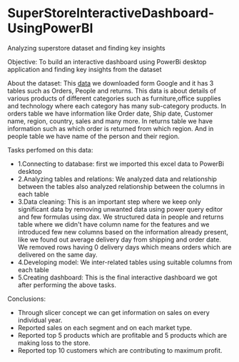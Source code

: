 # SuperStoreInteractiveDashboard-UsingPowerBI
Analyzing superstore dataset and finding key insights

Objective: To build an interactive dashboard using PowerBi desktop application and finding key insights from the dataset

About the dataset:
This [data]() we downloaded form Google and it has 3 tables such as Orders, People and returns. This data is about details of various products of different categories such as furniture,office supplies and technology where each category has many sub-category products. In orders table we have information like Order date, Ship date, Customer name, region, country, sales and many more. In returns table we have information such as which order is returned from which region. And in people table we have name of the person and their region.

Tasks perfomed on this data:
- 1.Connecting to database: first we imported this excel data to PowerBi desktop
- 2.Analyzing tables and relations: We analyzed data and relationship between the tables also analyzed relationship between the columns in each table
- 3.Data cleaning: This is an important step where we keep only significant data by removing unwanted data using power query editor and few formulas using dax. We structured data in people and returns table where we didn't have column name for the features and we introduced few new columns based on the information already present, like we found out average delivery day from shipping and order date. We removed rows having 0 delivery days which means orders which are delivered on the same day.
- 4.Developing model: We inter-related tables using suitable columns from each table
- 5.Creating dashboard: This is the final interactive dashboard we got after performing the above tasks.


Conclusions:
- Through slicer concept we can get information on sales on every individual year.
- Reported sales on each segment and on each market type.
- Reported top 5 products which are profitable and 5 products which are making loss to the store.
- Reported top 10 customers which are contributing to maximum profit.
